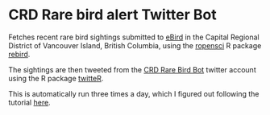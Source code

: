CRD Rare bird alert Twitter Bot
=================

Fetches recent rare bird sightings submitted to [eBird](http://www.ebird.org) 
in the Capital Regional District of Vancouver Island, British Columbia, using 
the [ropensci](http://ropensci.org/) R package 
[rebird](http://ropensci.org/tutorials/rebird_tutorial.html).

The sightings are then tweeted from the [CRD Rare Bird Bot](https://twitter.com/crd_rare_bird) twitter account using the R package 
[twitteR](https://github.com/geoffjentry/twitteR).

This is automatically run three times a day, which I figured out following the 
tutorial [here](http://ricardianambivalence.com/2013/03/13/scheduling-tasks-with-macs-launchd-moving-on-from-cron/).
